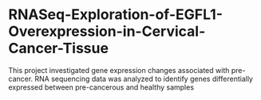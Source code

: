 # RNASeq-Exploration-of-EGFL1-Overexpression-in-Cervical-Cancer-Tissue
 This project investigated gene expression changes associated with pre-cancer. RNA sequencing data was analyzed to identify genes differentially expressed between pre-cancerous and healthy samples
